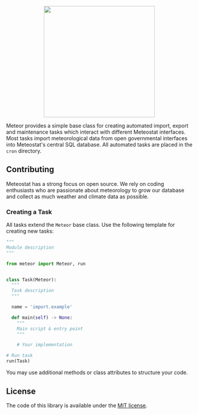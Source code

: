 <p align="center">
  <img
    src="https://raw.githubusercontent.com/meteostat/meteor/be2caf1cd918cbd959ab881b0ec2af035c1a604b/logo.svg"
    width="300"
  >
</p>

Meteor provides a simple base class for creating automated import, export and maintenance tasks which interact with different Meteostat interfaces. Most tasks import meteorological data from open governmental interfaces into Meteostat's central SQL database. All automated tasks are placed in the `cron` directory.

## Contributing

Meteostat has a strong focus on open source. We rely on coding enthusiasts who are passionate about meteorology to grow our database and collect as much weather and climate data as possible.

### Creating a Task

All tasks extend the `Meteor` base class. Use the following template for creating new tasks:

```py
"""
Module description
"""

from meteor import Meteor, run


class Task(Meteor):
  """
  Task description
  """

  name = 'import.example'

  def main(self) -> None:
    """
    Main script & entry point
    """

    # Your implementation

# Run task
run(Task)
```

You may use additional methods or class attributes to structure your code.

## License

The code of this library is available under the [MIT license](https://opensource.org/licenses/MIT).
